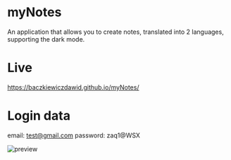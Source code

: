 # myNotes

An application that allows you to create notes, translated into 2 languages, supporting the dark mode.

# Live

https://baczkiewiczdawid.github.io/myNotes/

# Login data

email: test@gmail.com
password: zaq1@WSX

![preview](https://user-images.githubusercontent.com/61363665/109698736-fff94c80-7b8f-11eb-9f31-6ae61b484c71.png)
